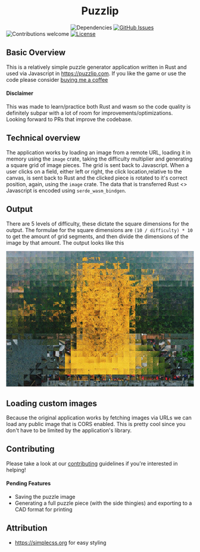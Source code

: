 <center>

# Puzzlip

</center>

&nbsp;&nbsp;&nbsp;&nbsp;&nbsp;&nbsp;&nbsp;&nbsp;&nbsp;&nbsp;&nbsp;&nbsp;&nbsp;&nbsp;&nbsp;&nbsp;&nbsp;&nbsp;&nbsp;&nbsp;&nbsp;&nbsp;&nbsp;&nbsp;&nbsp;&nbsp;&nbsp;&nbsp;&nbsp;&nbsp;&nbsp;&nbsp;&nbsp;&nbsp;&nbsp;&nbsp;&nbsp;&nbsp;&nbsp;&nbsp;&nbsp;&nbsp;&nbsp;
![Dependencies](https://img.shields.io/badge/dependencies-up%20to%20date-brightgreen.svg)
[![GitHub Issues](https://img.shields.io/github/issues/lnenad/puzzlip.svg)](https://github.com/lnenad/puzzlip/issues)
![Contributions welcome](https://img.shields.io/badge/contributions-welcome-orange.svg)
[![License](https://img.shields.io/badge/license-MIT-blue.svg)](https://opensource.org/licenses/MIT)

## Basic Overview

This is a relatively simple puzzle generator application written in Rust and used via Javascript in https://puzzlip.com. If you like the game or use the code please consider [buying me a coffee](https://www.buymeacoffee.com/lnenad)

#### Disclaimer

This was made to learn/practice both Rust and wasm so the code quality is definitely subpar with a lot of room for improvements/optimizations. Looking forward to PRs that improve the codebase. 

## Technical overview

The application works by loading an image from a remote URL, loading it in memory using the `image` crate, taking the difficulty multiplier and generating a square grid of image pieces. The grid is sent back to Javascript. When a user clicks on a field, either left or right, the click location,relative to the canvas, is sent back to Rust and the clicked piece is rotated to it's correct position, again, using the `image` crate. The data that is transferred Rust <> Javascript is encoded using `serde_wasm_bindgen`.  

## Output

There are 5 levels of difficulty, these dictate the square dimensions for the output. The formulae for the square dimensions are `(10 / difficulty) * 10` to get the amount of grid segments, and then divide the dimensions of the image by that amount. The output looks like this

<img src="https://raw.githubusercontent.com/lnenad/puzzlip/master/output_example.png">

## Loading custom images

Because the original application works by fetching images via URLs we can load any public image that is CORS enabled. This is pretty cool since you don't have to be limited by the application's library.

## Contributing
Please take a look at our [contributing](https://github.com/lnenad/puzzlip/blob/master/CONTRIBUTING.md) guidelines if you're interested in helping!

#### Pending Features
- Saving the puzzle image
- Generating a full puzzle piece (with the side thingies) and exporting to a CAD format for printing

## Attribution
- https://simplecss.org for easy styling
